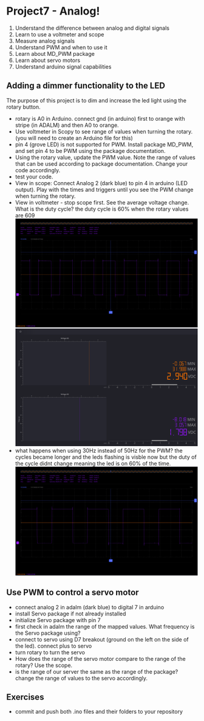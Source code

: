 # Project7 - Analog!

1. Understand the difference between analog and digital signals
1. Learn to use a voltmeter and scope
1. Measure analog signals
1. Understand PWM and when to use it
1. Learn about MD_PWM package
1. Learn about servo motors
1. Understand arduino signal capabilities

## Adding a dimmer functionality to the LED

The purpose of this project is to dim and increase the led light using the rotary button.

- rotary is A0 in Arduino. connect gnd (in arduino) first to orange with stripe (in ADALM) and then A0 to orange.
- Use voltmeter in Scopy to see range of values when turning the rotary. (you will need to create an Arduino file for this)
- pin 4 (grove LED) is not supported for PWM. Install package MD_PWM, and set pin 4 to be PWM using the package documentation.
- Using the rotary value, update the PWM value. Note the range of values that can be used according to package documentation. Change your code accordingly.
- test your code.
- View in scope: Connect Analog 2 (dark blue) to pin 4 in arduino (LED output). Play with the times and triggers until you see the PWM change when turning the rotary.
- View in voltmeter - stop scope first. See the average voltage change. What is the duty cycle? the duty cycle is 60% when the rotary values are 609
![alt text](7_1.PNG)
![alt text](7_2.PNG)
- what happens when using 30Hz instead of 50Hz for the PWM? the cycles became longer and the leds flashing is visble now but the duty of the cycle didnt change meaning the led is on 60% of the time.
![alt text](7_3.PNG)

## Use PWM to control a servo motor

- connect analog 2 in adalm (dark blue) to digital 7 in arduino
- install Servo package if not already installed
- initialize Servo package with pin 7
- first check in adalm the range of the mapped values. What frequency is the Servo package using?
- connect to servo using D7 breakout (ground on the left on the side of the led). connect plus to servo
- turn rotary to turn the servo
- How does the range of the servo motor compare to the range of the rotary? Use the scope.
- is the range of our server the same as the range of the package? change the range of values to the servo accordingly.

## Exercises

- commit and push both .ino files and their folders to your repository





